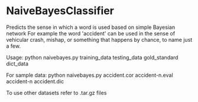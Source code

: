 # NaiveBayesClassifier
Predicts the sense in which a word is used based on simple Bayesian network
For example the word 'accident' can be used in the sense of vehicular crash, mishap, or something that happens by chance, to name just a few. 

Usage: python naivebayes.py training_data testing_data gold_standard dict_data

For sample data: python naivebayes.py accident.cor accident-n.eval accident-n accident.dic

To use other datasets refer to .tar.gz files
